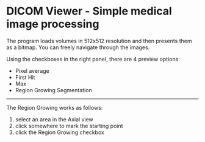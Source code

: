 # DICOM Viewer - Simple medical image processing

The program loads volumes in 512x512 resolution and then presents them as a bitmap. You can freely navigate through the images. 

Using the checkboxes in the right panel, there are 4 preview options:
* Pixel average
* First Hit
* Max
* Region Growing Segmentation

---

  The Region Growing works as follows:

  1. select an area in the Axial view
  2. click somewhere to mark the starting point
  3. click the Region Growing checkbox


